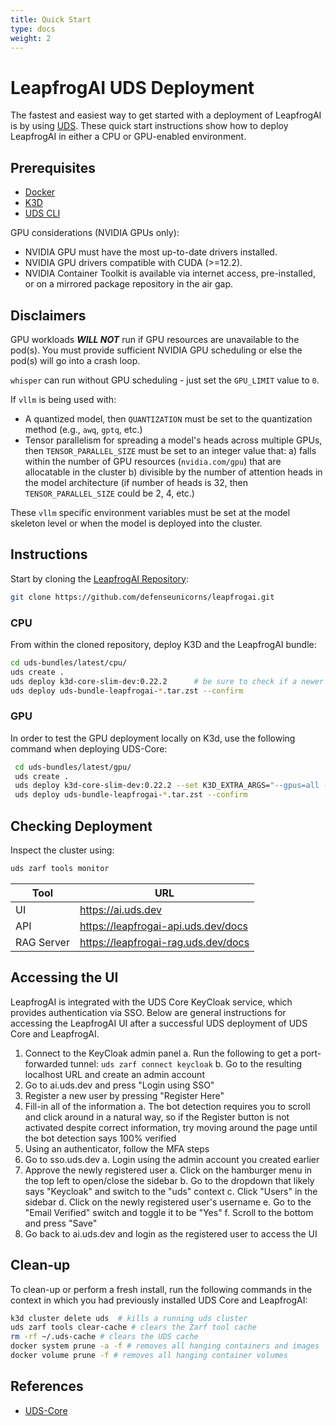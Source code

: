 ```yaml
---
title: Quick Start
type: docs
weight: 2
---
```


# LeapfrogAI UDS Deployment

The fastest and easiest way to get started with a deployment of LeapfrogAI is by using [UDS](https://github.com/defenseunicorns/uds-core). These quick start instructions show how to deploy LeapfrogAI in either a CPU or GPU-enabled environment.

## Prerequisites

- [Docker](https://docs.docker.com/engine/install/)
- [K3D](https://k3d.io/)
- [UDS CLI](https://github.com/defenseunicorns/uds-cli)

GPU considerations (NVIDIA GPUs only):

- NVIDIA GPU must have the most up-to-date drivers installed.
- NVIDIA GPU drivers compatible with CUDA (>=12.2).
- NVIDIA Container Toolkit is available via internet access, pre-installed, or on a mirrored package repository in the air gap.

## Disclaimers

GPU workloads **_WILL NOT_** run if GPU resources are unavailable to the pod(s). You must provide sufficient NVIDIA GPU scheduling or else the pod(s) will go into a crash loop.

`whisper` can run without GPU scheduling - just set the `GPU_LIMIT` value to `0`.

If `vllm` is being used with:

- A quantized model, then `QUANTIZATION` must be set to the quantization method (e.g., `awq`, `gptq`, etc.)
- Tensor parallelism for spreading a model's heads across multiple GPUs, then `TENSOR_PARALLEL_SIZE` must be set to an integer value that:
  a) falls within the number of GPU resources (`nvidia.com/gpu`) that are allocatable in the cluster
  b) divisible by the number of attention heads in the model architecture (if number of heads is 32, then `TENSOR_PARALLEL_SIZE` could be 2, 4, etc.)

These `vllm` specific environment variables must be set at the model skeleton level or when the model is deployed into the cluster.

## Instructions

Start by cloning the [LeapfrogAI Repository](https://github.com/defenseunicorns/leapfrogai.git):

``` bash
git clone https://github.com/defenseunicorns/leapfrogai.git
```

### CPU

From within the cloned repository, deploy K3D and the LeapfrogAI bundle:

``` bash
cd uds-bundles/latest/cpu/
uds create .
uds deploy k3d-core-slim-dev:0.22.2      # be sure to check if a newer version exists
uds deploy uds-bundle-leapfrogai-*.tar.zst --confirm
```

### GPU

In order to test the GPU deployment locally on K3d, use the following command when deploying UDS-Core:

```bash
 cd uds-bundles/latest/gpu/
 uds create .
 uds deploy k3d-core-slim-dev:0.22.2 --set K3D_EXTRA_ARGS="--gpus=all --image=ghcr.io/justinthelaw/k3d-gpu-support:v1.27.4-k3s1-cuda"     # be sure to check if a newer version exists
 uds deploy uds-bundle-leapfrogai-*.tar.zst --confirm
```

## Checking Deployment

Inspect the cluster using:

```bash
uds zarf tools monitor
```

| Tool       | URL                                   |
| ---------- | ------------------------------------- |
| UI         | <https://ai.uds.dev>                  |
| API        | <https://leapfrogai-api.uds.dev/docs> |
| RAG Server | <https://leapfrogai-rag.uds.dev/docs> |

## Accessing the UI

LeapfrogAI is integrated with the UDS Core KeyCloak service, which provides authentication via SSO. Below are general instructions for accessing the LeapfrogAI UI after a successful UDS deployment of UDS Core and LeapfrogAI.

1. Connect to the KeyCloak admin panel
  a. Run the following to get a port-forwarded tunnel:  `uds zarf connect keycloak`
  b. Go to the resulting localhost URL and create an admin account
2. Go to ai.uds.dev and press "Login using SSO"
3. Register a new user by pressing "Register Here"
4. Fill-in all of the information
  a. The bot detection requires you to scroll and click around in a natural way, so if the Register button is not activated despite correct information, try moving around the page until the bot detection says 100% verified
5. Using an authenticator, follow the MFA steps
6. Go to sso.uds.dev
  a. Login using the admin account you created earlier
7. Approve the newly registered user
  a. Click on the hamburger menu in the top left to open/close the sidebar
  b. Go to the dropdown that likely says "Keycloak" and switch to the "uds" context
  c. Click "Users" in the sidebar
  d. Click on the newly registered user's username
  e. Go to the "Email Verified" switch and toggle it to be "Yes"
  f. Scroll to the bottom and press "Save"
8. Go back to ai.uds.dev and login as the registered user to access the UI

## Clean-up

To clean-up or perform a fresh install, run the following commands in the context in which you had previously installed UDS Core and LeapfrogAI:

```bash
k3d cluster delete uds  # kills a running uds cluster
uds zarf tools clear-cache # clears the Zarf tool cache
rm -rf ~/.uds-cache # clears the UDS cache
docker system prune -a -f # removes all hanging containers and images
docker volume prune -f # removes all hanging container volumes
```

## References

- [UDS-Core](https://github.com/defenseunicorns/uds-core)
